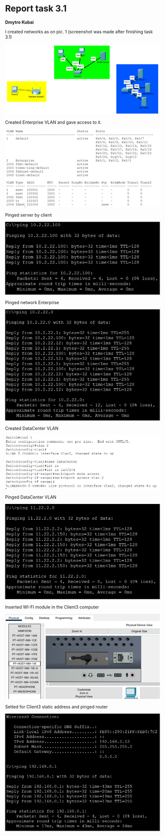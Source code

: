 # Report task 3.1

**Dmytro Kubai**

I created networks as on pic. 1 
(screenshot was made after finishing task 3.1)

![pic1](screenshots/1.png)

Created Enterprise VLAN and gave access to it.

![pic3](screenshots/3.png)

Pinged server by client

![pic2](screenshots/2.png)

Pinged network Enterprise

![pic4](screenshots/4.png)

Created DataCenter VLAN

![pic5](screenshots/5.png)

Pinged DataCenter VLAN

![pic6](screenshots/6.png)

Inserted WI-FI module in the Client3 computer

![pic7](screenshots/7.png)

Setted for Client3 static address and pinged router

![pic8](screenshots/8.png)

